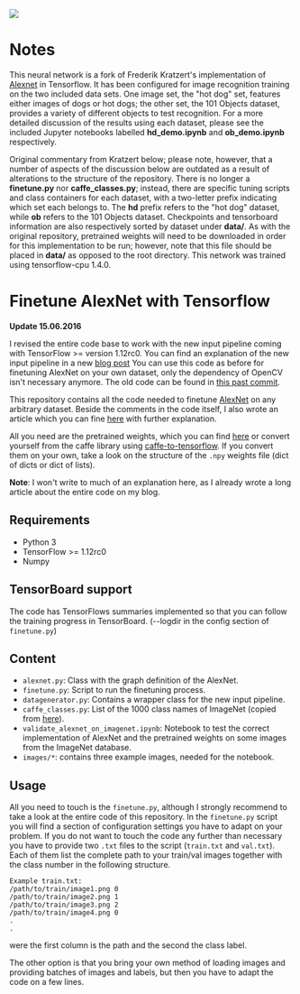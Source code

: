 ![](https://zenodo.org/badge/DOI/10.5281/zenodo.1037359.svg)

# Notes

This neural network is a fork of Frederik Kratzert's implementation of [Alexnet](https://papers.nips.cc/paper/4824-imagenet-classification-with-deep-convolutional-neural-networks.pdf) in Tensorflow. It has been configured for image recognition training on the two included data sets. One image set, the "hot dog" set, features either images of dogs or hot dogs; the other set, the 101 Objects dataset, provides a variety of different objects to test recognition. For a more detailed discussion of the results using each dataset, please see the included Jupyter notebooks labelled **hd_demo.ipynb** and **ob_demo.ipynb** respectively.

Original commentary from Kratzert below; please note, however, that a number of aspects of the discussion below are outdated as a result of alterations to the structure of the repository. There is no longer a **finetune.py** nor **caffe_classes.py**; instead, there are specific tuning scripts and class containers for each dataset, with a two-letter prefix indicating which set each belongs to. The **hd** prefix refers to the "hot dog" dataset, while **ob** refers to the 101 Objects dataset. Checkpoints and tensorboard information are also respectively sorted by dataset under **data/**. As with the original repository, pretrained weights will need to be downloaded in order for this implementation to be run; however, note that this file should be placed in **data/** as opposed to the root directory. This network was trained using tensorflow-cpu 1.4.0.

# Finetune AlexNet with Tensorflow

**Update 15.06.2016**

I revised the entire code base to work with the new input pipeline coming with TensorFlow >= version 1.12rc0. You can find an explanation of the new input pipeline in a new [blog post](https://kratzert.github.io/2017/06/15/example-of-tensorflows-new-input-pipeline.html) You can use this code as before for finetuning AlexNet on your own dataset, only the dependency of OpenCV isn't necessary anymore. The old code can be found in [this past commit](https://github.com/kratzert/finetune_alexnet_with_tensorflow/tree/5d751d62eb4d7149f4e3fd465febf8f07d4cea9d).

This repository contains all the code needed to finetune [AlexNet](http://papers.nips.cc/paper/4824-imagenet-classification-with-deep-convolutional-neural-networks.pdf) on any arbitrary dataset. Beside the comments in the code itself, I also wrote an article which you can fine [here](https://kratzert.github.io/2017/02/24/finetuning-alexnet-with-tensorflow.html) with further explanation.

All you need are the pretrained weights, which you can find [here](http://www.cs.toronto.edu/~guerzhoy/tf_alexnet/) or convert yourself from the caffe library using [caffe-to-tensorflow](https://github.com/ethereon/caffe-tensorflow).
If you convert them on your own, take a look on the structure of the `.npy` weights file (dict of dicts or dict of lists).

**Note**: I won't write to much of an explanation here, as I already wrote a long article about the entire code on my blog.

## Requirements

- Python 3
- TensorFlow >= 1.12rc0
- Numpy


## TensorBoard support

The code has TensorFlows summaries implemented so that you can follow the training progress in TensorBoard. (--logdir in the config section of `finetune.py`)

## Content

- `alexnet.py`: Class with the graph definition of the AlexNet.
- `finetune.py`: Script to run the finetuning process.
- `datagenerator.py`: Contains a wrapper class for the new input pipeline.
- `caffe_classes.py`: List of the 1000 class names of ImageNet (copied from [here](http://www.cs.toronto.edu/~guerzhoy/tf_alexnet/)).
- `validate_alexnet_on_imagenet.ipynb`: Notebook to test the correct implementation of AlexNet and the pretrained weights on some images from the ImageNet database.
- `images/*`: contains three example images, needed for the notebook.

## Usage

All you need to touch is the `finetune.py`, although I strongly recommend to take a look at the entire code of this repository. In the `finetune.py` script you will find a section of configuration settings you have to adapt on your problem.
If you do not want to touch the code any further than necessary you have to provide two `.txt` files to the script (`train.txt` and `val.txt`). Each of them list the complete path to your train/val images together with the class number in the following structure.

```
Example train.txt:
/path/to/train/image1.png 0
/path/to/train/image2.png 1
/path/to/train/image3.png 2
/path/to/train/image4.png 0
.
.
```
were the first column is the path and the second the class label.

The other option is that you bring your own method of loading images and providing batches of images and labels, but then you have to adapt the code on a few lines.
